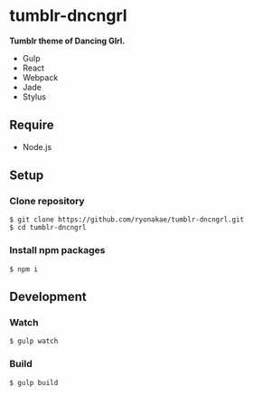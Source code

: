 # tumblr-dncngrl
**Tumblr theme of Dancing GIrl.**

* Gulp
* React
* Webpack
* Jade
* Stylus


## Require
* Node.js


## Setup
### Clone repository

    $ git clone https://github.com/ryonakae/tumblr-dncngrl.git
    $ cd tumblr-dncngrl
    
### Install npm packages

    $ npm i
    
    
## Development
### Watch

    $ gulp watch
    
### Build

    $ gulp build